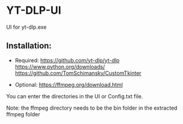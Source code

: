 # YT-DLP-UI
 UI for yt-dlp.exe

 ## Installation:

 * Required: 
 https://github.com/yt-dlp/yt-dlp
 https://www.python.org/downloads/
 https://github.com/TomSchimansky/CustomTkinter

 * Optional: 
 https://ffmpeg.org/download.html

 You can enter the directories in the UI or Config.txt file. 
 
 Note: the ffmpeg directory needs to be the bin folder in the extracted ffmpeg folder

